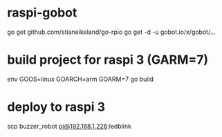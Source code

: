 # raspi-gobot
go get github.com/stianeikeland/go-rpio
go get -d -u gobot.io/x/gobot/...

# build project for raspi 3 (GARM=7)
env GOOS=linux GOARCH=arm GOARM=7 go build

# deploy to raspi 3
scp buzzer_robot pi@192.168.1.226:ledblink
